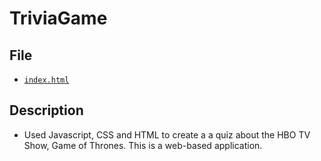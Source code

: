 # TriviaGame

## File

* [`index.html`](TriviaGame/index.html)

## Description

* Used Javascript, CSS and HTML to create a a quiz about the HBO TV Show, Game of Thrones. This is a web-based application.